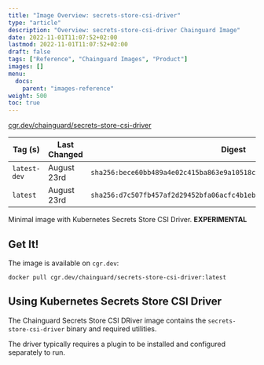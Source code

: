 ```yaml
---
title: "Image Overview: secrets-store-csi-driver"
type: "article"
description: "Overview: secrets-store-csi-driver Chainguard Image"
date: 2022-11-01T11:07:52+02:00
lastmod: 2022-11-01T11:07:52+02:00
draft: false
tags: ["Reference", "Chainguard Images", "Product"]
images: []
menu:
  docs:
    parent: "images-reference"
weight: 500
toc: true
---
```


[cgr.dev/chainguard/secrets-store-csi-driver](https://github.com/chainguard-images/images/tree/main/images/secrets-store-csi-driver)

| Tag (s)       | Last Changed | Digest                                                                    |
|---------------|--------------|---------------------------------------------------------------------------|
|  `latest-dev` | August 23rd  | `sha256:bece60bb489a4e02c415ba863e9a10518c8ddf53ffe122835a83e7bd9483e2cd` |
|  `latest`     | August 23rd  | `sha256:d7c507fb457af2d29452bfa06acfc4b1ebd478ab0970c2feae46f74c00927f94` |



Minimal image with Kubernetes Secrets Store CSI Driver. **EXPERIMENTAL**

## Get It!

The image is available on `cgr.dev`:

```
docker pull cgr.dev/chainguard/secrets-store-csi-driver:latest
```

## Using Kubernetes Secrets Store CSI Driver

The Chainguard Secrets Store CSI DRiver image contains the `secrets-store-csi-driver` binary and required utilities.

The driver typically requires a plugin to be installed and configured separately to run.

